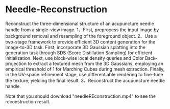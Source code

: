 # Needle-Reconstruction
Reconstruct the three-dimensional structure of an acupuncture needle handle from a single-view image.
  1、First, preprocess the input image by background removal and resampling of the foreground object.
  2、Use a two-stage framework to provide efficient 3D content generation for the Image-to-3D task. First, incorporate 3D Gaussian splatting into the generation task through SDS (Score Distillation Sampling) for efficient initialization. Next, use block-wise local density queries and Color Back-projection to extract a textured mesh from the 3D Gaussians, employing an empirical threshold of 1 for Marching Cubes during mesh extraction. Finally, in the UV-space refinement stage, use differentiable rendering to fine-tune the texture, yielding the final result.
  3、Reconstruct the acupuncture needle handle.


Note that you should download "needleREconstruction.mp4" to see the reconstruction result.
